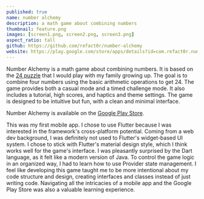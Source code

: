 ```yaml
---
published: true
name: number alchemy
description: a math game about combining numbers
thumbnail: feature.png
images: [screen1.png, screen2.png, screen3.png]
aspect_ratio: tall 
github: https://github.com/refact0r/number-alchemy
website: https://play.google.com/store/apps/details?id=com.refact0r.number_alchemy
---
```


Number Alchemy is a math game about combining numbers. It is based on the [24 puzzle](https://en.wikipedia.org/wiki/24_(puzzle)) that I would play with my family growing up. The goal is to combine four numbers using the basic arithmetic operations to get 24. The game provides both a casual mode and a timed challenge mode. It also includes a tutorial, high scores, and haptics and theme settings. The game is designed to be intuitive but fun, with a clean and minimal interface.

Number Alchemy is available on the [Google Play Store](https://play.google.com/store/apps/details?id=com.refact0r.number_alchemy).

This was my first mobile app. I chose to use Flutter because I was interested in the framework's cross-platform potential. Coming from a web dev background, I was definitely not used to Flutter's widget-based UI system. I chose to stick with Flutter's material design style, which I think works well for the game's interface. I was pleasantly surprised by the Dart language, as it felt like a modern version of Java. To control the game logic in an organized way, I had to learn how to use Provider state management. I feel like developing this game taught me to be more intentional about my code structure and design, creating interfaces and classes instead of just writing code. Navigating all the intricacies of a mobile app and the Google Play Store was also a valuable learning experience.
